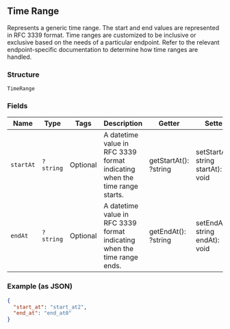 ## Time Range

Represents a generic time range. The start and end values are
represented in RFC 3339 format. Time ranges are customized to be
inclusive or exclusive based on the needs of a particular endpoint.
Refer to the relevant endpoint-specific documentation to determine
how time ranges are handled.

### Structure

`TimeRange`

### Fields

| Name | Type | Tags | Description | Getter | Setter |
|  --- | --- | --- | --- | --- | --- |
| `startAt` | `?string` | Optional | A datetime value in RFC 3339 format indicating when the time range<br>starts. | getStartAt(): ?string | setStartAt(?string startAt): void |
| `endAt` | `?string` | Optional | A datetime value in RFC 3339 format indicating when the time range<br>ends. | getEndAt(): ?string | setEndAt(?string endAt): void |

### Example (as JSON)

```json
{
  "start_at": "start_at2",
  "end_at": "end_at0"
}
```

